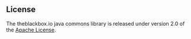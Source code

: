 ## License

The theblackbox.io java commons library is released under version 2.0 of the [Apache License][].


[Apache License]: http://www.apache.org/licenses/LICENSE-2.0